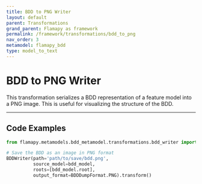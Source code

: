 ```yaml
---
title: BDD to PNG Writer
layout: default
parent: Transformations
grand_parent: Flamapy as framework
permalink: /framework/transformations/bdd_to_png
nav_order: 3
metamodel: flamapy_bdd
type: model_to_text
---
```


# BDD to PNG Writer

This transformation serializes a BDD representation of a feature model into a PNG image. This is useful for visualizing the structure of the BDD.

---
## Code Examples

```python
from flamapy.metamodels.bdd_metamodel.transformations.bdd_writer import BDDWriter, BDDDumpFormat

# Save the BDD as an image in PNG format
BDDWriter(path='path/to/save/bdd.png',
          source_model=bdd_model,
          roots=[bdd_model.root],
          output_format=BDDDumpFormat.PNG).transform()
```
